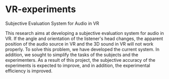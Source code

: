 # VR-experiments
Subjective Evaluation System for Audio in VR

This research aims at developing a subjective evaluation system for audio in VR. If the angle and orientation of the listener's head changes, the apparent position of the audio source in VR and the 3D sound in VR will not work properly. To solve this problem, we have developed the current system. In addition, we sought to simplify the tasks of the subjects and the experimenters. As a result of this project, the subjective accuracy of the experiments is expected to improve, and in addition, the experimental efficiency is improved.
